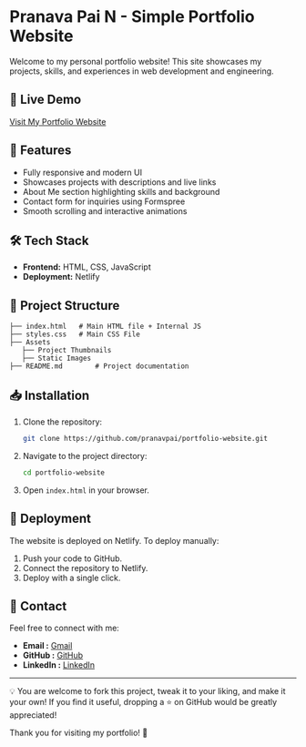 # Pranava Pai N - Simple Portfolio Website

Welcome to my personal portfolio website! This site showcases my projects, skills, and experiences in web development and engineering.

## 🚀 Live Demo
<a href="https://nppai.netlify.app" target="_blank">Visit My Portfolio Website</a>

## 📌 Features
- Fully responsive and modern UI
- Showcases projects with descriptions and live links
- About Me section highlighting skills and background
- Contact form for inquiries using Formspree
- Smooth scrolling and interactive animations

## 🛠️ Tech Stack
- **Frontend:** HTML, CSS, JavaScript
- **Deployment:** Netlify

## 📂 Project Structure
```
├── index.html   # Main HTML file + Internal JS
├── styles.css   # Main CSS File
├── Assets
   ├── Project Thumbnails
   ├── Static Images
├── README.md        # Project documentation
```

## 📥 Installation
1. Clone the repository:
   ```sh
   git clone https://github.com/pranavpai/portfolio-website.git
   ```
2. Navigate to the project directory:
   ```sh
   cd portfolio-website
   ```
3. Open `index.html` in your browser.

## 🚀 Deployment
The website is deployed on Netlify. To deploy manually:
1. Push your code to GitHub.
2. Connect the repository to Netlify.
3. Deploy with a single click.

## 📧 Contact
Feel free to connect with me:
- **Email :** <a href="mailto:pranavpai0309@gmail.com">Gmail</a>
- **GitHub :** <a href="https://github.com/Pranava-Pai-N" target="_blank">GitHub</a>
- **LinkedIn :** <a href="https://www.linkedin.com/in/pranav-pai-n-563106292" target="_blank">LinkedIn</a>

---
💡 You are welcome to fork this project, tweak it to your liking, and make it your own! If you find it useful, dropping a ⭐ on GitHub would be greatly appreciated!

Thank you for visiting my portfolio! 🚀

